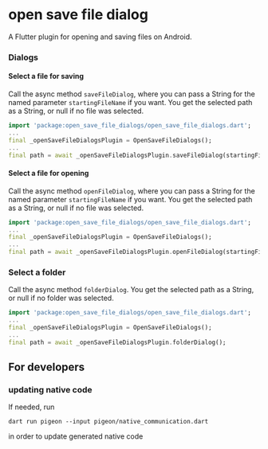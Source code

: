 # open save file dialog

A Flutter plugin for opening and saving files on Android.

### Dialogs

#### Select a file for saving

Call the async method `saveFileDialog`, where you can pass a String for the named parameter `startingFileName` if you want.
You get the selected path as a String, or null if no file was selected.

```dart
import 'package:open_save_file_dialogs/open_save_file_dialogs.dart';
...
final _openSaveFileDialogsPlugin = OpenSaveFileDialogs();
...
final path = await _openSaveFileDialogsPlugin.saveFileDialog(startingFileName: "test.txt");
```

#### Select a file for opening

Call the async method `openFileDialog`, where you can pass a String for the named parameter `startingFileName` if you want.
You get the selected path as a String, or null if no file was selected.

```dart
import 'package:open_save_file_dialogs/open_save_file_dialogs.dart';
...
final _openSaveFileDialogsPlugin = OpenSaveFileDialogs();
...
final path = await _openSaveFileDialogsPlugin.openFileDialog(startingFileName: "test.txt");
```

### Select a folder

Call the async method `folderDialog`.
You get the selected path as a String, or null if no folder was selected.

```dart
import 'package:open_save_file_dialogs/open_save_file_dialogs.dart';
...
final _openSaveFileDialogsPlugin = OpenSaveFileDialogs();
...
final path = await _openSaveFileDialogsPlugin.folderDialog();
```

## For developers

### updating native code

If needed, run

```dart run pigeon --input pigeon/native_communication.dart```

in order to update generated native code
